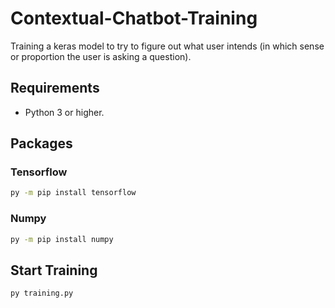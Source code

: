 # Contextual-Chatbot-Training
Training a keras model to try to figure out what user intends (in which sense or proportion the user is asking a question).

## Requirements
- Python 3 or higher.

## Packages

### Tensorflow
```bash
py -m pip install tensorflow
```
### Numpy
```bash
py -m pip install numpy
```

## Start Training
```bash
py training.py
```


